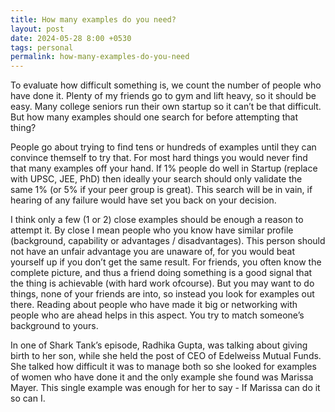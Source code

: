```yaml
---
title: How many examples do you need?
layout: post
date: 2024-05-28 8:00 +0530
tags: personal
permalink: how-many-examples-do-you-need
---
```


To evaluate how difficult something is, we count the number of people who have done it. Plenty of my friends go to gym and lift heavy, so it should be easy. Many college seniors run their own startup so it can’t be that difficult. But how many examples should one search for before attempting that thing?

People go about trying to find tens or hundreds of examples until they can convince themself to try that. For most hard things you would never find that many examples off your hand. If 1% people do well in Startup (replace with UPSC, JEE, PhD) then ideally your search should only validate the same 1% (or 5% if your peer group is great). This search will be in vain, if hearing of any failure would have set you back on your decision.

I think only a few (1 or 2) close examples should be enough a reason to attempt it. By close I mean people who you know have similar profile (background, capability or advantages / disadvantages). This person should not have an unfair advantage you are unaware of, for you would beat yourself up if you don’t get the same result. For friends, you often know the complete picture, and thus a friend doing something is a good signal that the thing is achievable (with hard work ofcourse). But you may want to do things, none of your friends are into, so instead you look for examples out there. Reading about people who have made it big or networking with people who are ahead helps in this aspect. You try to match someone’s background to yours.

In one of Shark Tank’s episode, Radhika Gupta, was talking about giving birth to her son, while she held the post of CEO of Edelweiss Mutual Funds. She talked how difficult it was to manage both so she looked for examples of women who have done it and the only example she found was Marissa Mayer. This single example was enough for her to say - If Marissa can do it so can I.